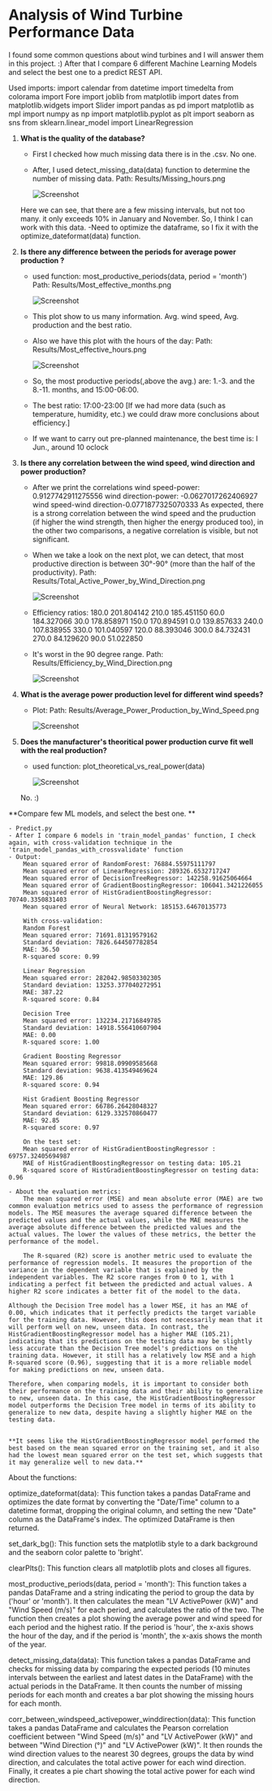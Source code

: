 # Analysis of Wind Turbine Performance Data

I found some common questions about wind turbines and I will answer them in this project. :)
After that I compare 6 different Machine Learning Models and select the best one to a predict REST API.

Used imports:
    import calendar
    from datetime import timedelta
    from colorama import Fore
    import joblib
    from matplotlib import dates
    from matplotlib.widgets import Slider
    import pandas as pd
    import matplotlib as mpl
    import numpy as np
    import matplotlib.pyplot as plt
    import seaborn as sns
    from sklearn.linear_model import LinearRegression

1. **What is the quality of the database?**
    - First I checked how much missing data there is in the .csv. No one.
    - After, I used detect_missing_data(data) function to determine the number of missing data.
        Path: Results/Missing_hours.png

        ![Screenshot](Results/Missing_hours.png)

    Here we can see, that there are a few missing intervals, but not too many. it only exceeds 10% in January and November. So, I think I can work with this data.
    -Need to optimize the dataframe, so I fix it with the optimize_dateformat(data) function.

2. **Is there any difference between the periods for average power production ?**
    - used function: most_productive_periods(data, period = 'month')
        Path: Results/Most_effective_months.png

        ![Screenshot](Results/Most_effective_months.png)

    - This plot show to us many information. Avg. wind speed, Avg. production and the best ratio. 
    - Also we have this plot with the hours of the day:
        Path: Results/Most_effective_hours.png

        ![Screenshot](Results/Most_effective_hours.png)

    - So, the most productive periods(,above the avg.) are: 1.-3. and the 8.-11. months, and 15:00-06:00.
    - The best ratio: 17:00-23:00 [If we had more data (such as temperature, humidity, etc.) we could draw more conclusions about efficiency.]
    - If we want to carry out pre-planned maintenance, the best time is: I Jun., around 10 oclock

3. **Is there any correlation between the wind speed, wind direction and power production?**
    - After we print the correlations
        wind speed-power: 0.9127742911275556
        wind direction-power: -0.0627017262406927
        wind speed-wind direction-0.0771877325070333
    As expected, there is a strong correlation between the wind speed and the pruduction (if higher the wind strength, then higher the energy produced too), in the other two comparisons, a negative correlation is visible, but not significant.
    - When we take a look on the next plot, we can detect, that most productive direction is between 30°-90° (more than the half of the productivity).
        Path: Results/Total_Active_Power_by_Wind_Direction.png

        ![Screenshot](Results/Total_Active_Power_by_Wind_Direction.png)

    - Efficiency ratios:
        180.0                       201.804142
        210.0                       185.451150
        60.0                        184.327066
        30.0                        178.858971
        150.0                       170.894591
        0.0                         139.857633
        240.0                       107.838955
        330.0                       101.040597
        120.0                        88.393046
        300.0                        84.732431
        270.0                        84.129620
        90.0                         51.022850

    - It's worst in the 90 degree range.
        Path: Results/Efficiency_by_Wind_Direction.png

        ![Screenshot](Results/Efficiency_by_Wind_Direction.png)

4. **What is the average power production level for different wind speeds?**
    - Plot:
        Path: Results/Average_Power_Production_by_Wind_Speed.png


        ![Screenshot](Results/Average_Power_Production_by_Wind_Speed.png)

5. **Does the manufacturer's theoritical power production curve fit well with the real production?**
    - used function: plot_theoretical_vs_real_power(data)

        ![Screenshot](Results/Theoretical_vs_real_power.png)

    No. :)


**Compare few ML models, and select the best one. **

    - Predict.py
    - After I compare 6 models in 'train_model_pandas' function, I check again, with cross-validation technique in the  'train_model_pandas_with_crossvalidate' function
    - Output:
        Mean squared error of RandomForest: 76884.55975111797
        Mean squared error of LinearRegression: 289326.6532717247
        Mean squared error of DecisionTreeRegressor: 142258.91625064664
        Mean squared error of GradientBoostingRegressor: 106041.3421226055
        Mean squared error of HistGradientBoostingRegressor: 70740.3350831403
        Mean squared error of Neural Network: 185153.64670135773

        With cross-validation:
        Random Forest
        Mean squared error: 71691.81319579162
        Standard deviation: 7826.644507782854
        MAE: 36.50
        R-squared score: 0.99

        Linear Regression
        Mean squared error: 282042.98503302305
        Standard deviation: 13253.377040272951
        MAE: 387.22
        R-squared score: 0.84

        Decision Tree
        Mean squared error: 132234.21716849785
        Standard deviation: 14918.556410607904
        MAE: 0.00
        R-squared score: 1.00

        Gradient Boosting Regressor
        Mean squared error: 99818.09909585668
        Standard deviation: 9638.413549469624
        MAE: 129.86
        R-squared score: 0.94

        Hist Gradient Boosting Regressor
        Mean squared error: 66786.26428048327
        Standard deviation: 6129.332570860477
        MAE: 92.85
        R-squared score: 0.97

        On the test set:
        Mean squared error of HistGradientBoostingRegressor : 69757.32405694987
        MAE of HistGradientBoostingRegressor on testing data: 105.21
        R-squared score of HistGradientBoostingRegressor on testing data: 0.96

    - About the evaluation metrics:
        The mean squared error (MSE) and mean absolute error (MAE) are two common evaluation metrics used to assess the performance of regression models. The MSE measures the average squared difference between the predicted values and the actual values, while the MAE measures the average absolute difference between the predicted values and the actual values. The lower the values of these metrics, the better the performance of the model.

        The R-squared (R2) score is another metric used to evaluate the performance of regression models. It measures the proportion of the variance in the dependent variable that is explained by the independent variables. The R2 score ranges from 0 to 1, with 1 indicating a perfect fit between the predicted and actual values. A higher R2 score indicates a better fit of the model to the data.

    Although the Decision Tree model has a lower MSE, it has an MAE of 0.00, which indicates that it perfectly predicts the target variable for the training data. However, this does not necessarily mean that it will perform well on new, unseen data. In contrast, the HistGradientBoostingRegressor model has a higher MAE (105.21), indicating that its predictions on the testing data may be slightly less accurate than the Decision Tree model's predictions on the training data. However, it still has a relatively low MSE and a high R-squared score (0.96), suggesting that it is a more reliable model for making predictions on new, unseen data.

    Therefore, when comparing models, it is important to consider both their performance on the training data and their ability to generalize to new, unseen data. In this case, the HistGradientBoostingRegressor model outperforms the Decision Tree model in terms of its ability to generalize to new data, despite having a slightly higher MAE on the testing data.


    **It seems like the HistGradientBoostingRegressor model performed the best based on the mean squared error on the training set, and it also had the lowest mean squared error on the test set, which suggests that it may generalize well to new data.**


About the functions:

optimize_dateformat(data): This function takes a pandas DataFrame and optimizes the date format by converting the "Date/Time" column to a datetime format, dropping the original column, and setting the new "Date" column as the DataFrame's index. The optimized DataFrame is then returned.

set_dark_bg(): This function sets the matplotlib style to a dark background and the seaborn color palette to 'bright'.

clearPlts(): This function clears all matplotlib plots and closes all figures.

most_productive_periods(data, period = 'month'): This function takes a pandas DataFrame and a string indicating the period to group the data by ('hour' or 'month'). It then calculates the mean "LV ActivePower (kW)" and "Wind Speed (m/s)" for each period, and calculates the ratio of the two. The function then creates a plot showing the average power and wind speed for each period and the highest ratio. If the period is 'hour', the x-axis shows the hour of the day, and if the period is 'month', the x-axis shows the month of the year.

detect_missing_data(data): This function takes a pandas DataFrame and checks for missing data by comparing the expected periods (10 minutes intervals between the earliest and latest dates in the DataFrame) with the actual periods in the DataFrame. It then counts the number of missing periods for each month and creates a bar plot showing the missing hours for each month.

corr_between_windspeed_activepower_winddirection(data): This function takes a pandas DataFrame and calculates the Pearson correlation coefficient between "Wind Speed (m/s)" and "LV ActivePower (kW)" and between "Wind Direction (°)" and "LV ActivePower (kW)". It then rounds the wind direction values to the nearest 30 degrees, groups the data by wind direction, and calculates the total active power for each wind direction. Finally, it creates a pie chart showing the total active power for each wind direction.